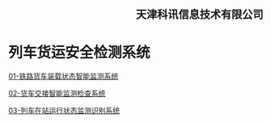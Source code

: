 <div align="right">
<H2>天津科讯信息技术有限公司</H2>
</div>

# 列车货运安全检测系统

[01-铁路货车装载状态智能监测系统](./01-铁路货车装载状态智能监测系统.md)

[02-货车交接智能监测检查系统](./02-货车交接智能监测检查系统.md)

[03-列车在站运行状态监测识别系统](./03-列车在站运行状态监测识别系统.md)